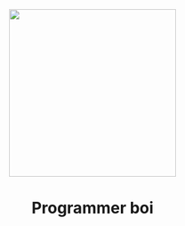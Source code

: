 <div id="header" align="center">
  <img src="https://user-images.githubusercontent.com/59290906/226099046-5d8beb50-8ca5-4fed-af10-215bf8c2f28d.gif" width="300"/>
</div>


<div id="header" align="center">
  <h1>Programmer boi</h1>
</div>


